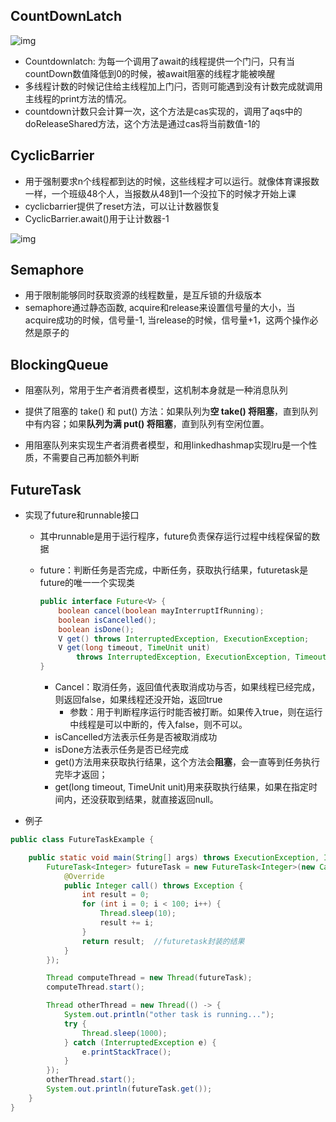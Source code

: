 ## CountDownLatch

![img](https://camo.githubusercontent.com/c2a94b75d7379c204996f24411a9c497125cfa06/68747470733a2f2f63732d6e6f7465732d313235363130393739362e636f732e61702d6775616e677a686f752e6d7971636c6f75642e636f6d2f62613037383239312d373931652d343337382d623664312d6563653736633266306231342e706e67)

- Countdownlatch: 为每一个调用了await的线程提供一个门闩，只有当countDown数值降低到0的时候，被await阻塞的线程才能被唤醒
- 多线程计数的时候记住给主线程加上门闩，否则可能遇到没有计数完成就调用主线程的print方法的情况。
- countdown计数只会计算一次，这个方法是cas实现的，调用了aqs中的doReleaseShared方法，这个方法是通过cas将当前数值-1的



## CyclicBarrier

- 用于强制要求n个线程都到达的时候，这些线程才可以运行。就像体育课报数一样，一个班级48个人，当报数从48到1一个没拉下的时候才开始上课
- cyclicbarrier提供了reset方法，可以让计数器恢复
- CyclicBarrier.await()用于让计数器-1

![img](https://camo.githubusercontent.com/10dd07a9c7828fab8f68a0f953755869dc286a8e/68747470733a2f2f63732d6e6f7465732d313235363130393739362e636f732e61702d6775616e677a686f752e6d7971636c6f75642e636f6d2f66373161663636622d306435342d343339392d613434622d6634376235383332313938342e706e67)

## Semaphore

- 用于限制能够同时获取资源的线程数量，是互斥锁的升级版本
- semaphore通过静态函数, acquire和release来设置信号量的大小，当acquire成功的时候，信号量-1, 当release的时候，信号量+1，这两个操作必然是原子的



## BlockingQueue

- 阻塞队列，常用于生产者消费者模型，这机制本身就是一种消息队列
- 提供了阻塞的 take() 和 put() 方法：如果队列为**空 take() 将阻塞**，直到队列中有内容；如果**队列为满 put() 将阻塞**，直到队列有空闲位置。

- 用阻塞队列来实现生产者消费者模型，和用linkedhashmap实现lru是一个性质，不需要自己再加额外判断



## FutureTask

- 实现了future和runnable接口

  - 其中runnable是用于运行程序，future负责保存运行过程中线程保留的数据

  - future：判断任务是否完成，中断任务，获取执行结果，futuretask是future的唯一一个实现类

    ```java
    public interface Future<V> {
        boolean cancel(boolean mayInterruptIfRunning);
        boolean isCancelled();
        boolean isDone();
        V get() throws InterruptedException, ExecutionException;
        V get(long timeout, TimeUnit unit)
            throws InterruptedException, ExecutionException, TimeoutException;
    }
    ```

    - Cancel：取消任务，返回值代表取消成功与否，如果线程已经完成，则返回false，如果线程还没开始，返回true
      - 参数：用于判断程序运行时能否被打断。如果传入true，则在运行中线程是可以中断的，传入false，则不可以。
    - isCancelled方法表示任务是否被取消成功
    - isDone方法表示任务是否已经完成 
    - get()方法用来获取执行结果，这个方法会**阻塞**，会一直等到任务执行完毕才返回；
    - get(long timeout, TimeUnit unit)用来获取执行结果，如果在指定时间内，还没获取到结果，就直接返回null。

  

- 例子

```java
public class FutureTaskExample {

    public static void main(String[] args) throws ExecutionException, InterruptedException {
        FutureTask<Integer> futureTask = new FutureTask<Integer>(new Callable<Integer>() {
            @Override
            public Integer call() throws Exception {
                int result = 0;
                for (int i = 0; i < 100; i++) {
                    Thread.sleep(10);
                    result += i;
                }
                return result;	//futuretask封装的结果
            }
        });

        Thread computeThread = new Thread(futureTask);
        computeThread.start();

        Thread otherThread = new Thread(() -> {
            System.out.println("other task is running...");
            try {
                Thread.sleep(1000);
            } catch (InterruptedException e) {
                e.printStackTrace();
            }
        });
        otherThread.start();
        System.out.println(futureTask.get());
    }
}
```



